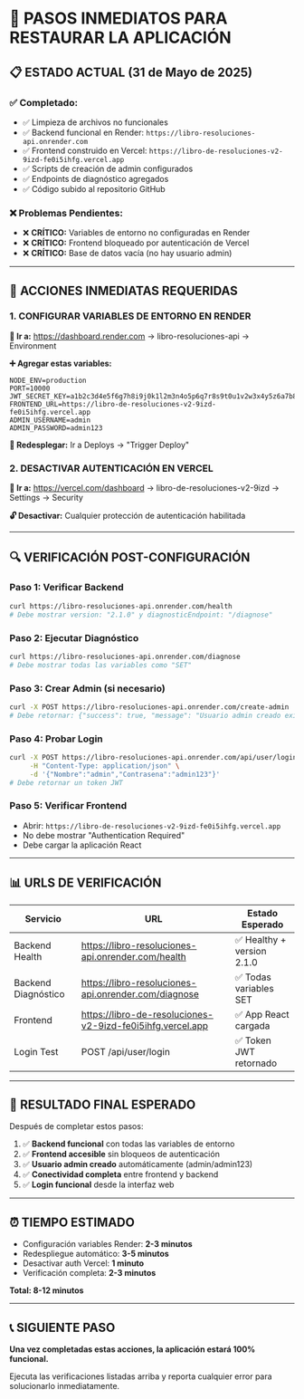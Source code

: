 # 🎯 PASOS INMEDIATOS PARA RESTAURAR LA APLICACIÓN

## 📋 ESTADO ACTUAL (31 de Mayo de 2025)

### ✅ Completado:
- ✅ Limpieza de archivos no funcionales
- ✅ Backend funcional en Render: `https://libro-resoluciones-api.onrender.com`
- ✅ Frontend construido en Vercel: `https://libro-de-resoluciones-v2-9izd-fe0i5ihfg.vercel.app`
- ✅ Scripts de creación de admin configurados
- ✅ Endpoints de diagnóstico agregados
- ✅ Código subido al repositorio GitHub

### ❌ Problemas Pendientes:
- ❌ **CRÍTICO:** Variables de entorno no configuradas en Render
- ❌ **CRÍTICO:** Frontend bloqueado por autenticación de Vercel
- ❌ **CRÍTICO:** Base de datos vacía (no hay usuario admin)

---

## 🚨 ACCIONES INMEDIATAS REQUERIDAS

### 1. CONFIGURAR VARIABLES DE ENTORNO EN RENDER

**📍 Ir a:** https://dashboard.render.com → libro-resoluciones-api → Environment

**➕ Agregar estas variables:**

```
NODE_ENV=production
PORT=10000
JWT_SECRET_KEY=a1b2c3d4e5f6g7h8i9j0k1l2m3n4o5p6q7r8s9t0u1v2w3x4y5z6a7b8c9d0e1f2g3h4i5j6k7l8m9n0o1p2q3r4s5t6u7v8w9x0y1z2a3b4c5d6e7f8g9h0
FRONTEND_URL=https://libro-de-resoluciones-v2-9izd-fe0i5ihfg.vercel.app
ADMIN_USERNAME=admin
ADMIN_PASSWORD=admin123
```

**🔄 Redesplegar:** Ir a Deploys → "Trigger Deploy"

### 2. DESACTIVAR AUTENTICACIÓN EN VERCEL

**📍 Ir a:** https://vercel.com/dashboard → libro-de-resoluciones-v2-9izd → Settings → Security

**🔓 Desactivar:** Cualquier protección de autenticación habilitada

---

## 🔍 VERIFICACIÓN POST-CONFIGURACIÓN

### Paso 1: Verificar Backend
```bash
curl https://libro-resoluciones-api.onrender.com/health
# Debe mostrar version: "2.1.0" y diagnosticEndpoint: "/diagnose"
```

### Paso 2: Ejecutar Diagnóstico
```bash
curl https://libro-resoluciones-api.onrender.com/diagnose
# Debe mostrar todas las variables como "SET"
```

### Paso 3: Crear Admin (si necesario)
```bash
curl -X POST https://libro-resoluciones-api.onrender.com/create-admin
# Debe retornar: {"success": true, "message": "Usuario admin creado exitosamente"}
```

### Paso 4: Probar Login
```bash
curl -X POST https://libro-resoluciones-api.onrender.com/api/user/login \
     -H "Content-Type: application/json" \
     -d '{"Nombre":"admin","Contrasena":"admin123"}'
# Debe retornar un token JWT
```

### Paso 5: Verificar Frontend
- Abrir: `https://libro-de-resoluciones-v2-9izd-fe0i5ihfg.vercel.app`
- No debe mostrar "Authentication Required"
- Debe cargar la aplicación React

---

## 📊 URLS DE VERIFICACIÓN

| Servicio | URL | Estado Esperado |
|----------|-----|-----------------|
| Backend Health | https://libro-resoluciones-api.onrender.com/health | ✅ Healthy + version 2.1.0 |
| Backend Diagnóstico | https://libro-resoluciones-api.onrender.com/diagnose | ✅ Todas variables SET |
| Frontend | https://libro-de-resoluciones-v2-9izd-fe0i5ihfg.vercel.app | ✅ App React cargada |
| Login Test | POST /api/user/login | ✅ Token JWT retornado |

---

## 🎯 RESULTADO FINAL ESPERADO

Después de completar estos pasos:

1. ✅ **Backend funcional** con todas las variables de entorno
2. ✅ **Frontend accesible** sin bloqueos de autenticación  
3. ✅ **Usuario admin creado** automáticamente (admin/admin123)
4. ✅ **Conectividad completa** entre frontend y backend
5. ✅ **Login funcional** desde la interfaz web

---

## ⏰ TIEMPO ESTIMADO

- Configuración variables Render: **2-3 minutos**
- Redespliegue automático: **3-5 minutos**
- Desactivar auth Vercel: **1 minuto**
- Verificación completa: **2-3 minutos**

**Total: 8-12 minutos**

---

## 📞 SIGUIENTE PASO

**Una vez completadas estas acciones, la aplicación estará 100% funcional.**

Ejecuta las verificaciones listadas arriba y reporta cualquier error para solucionarlo inmediatamente.
